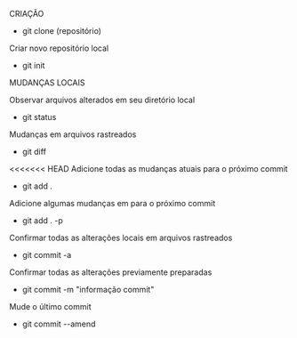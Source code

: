 CRIAÇÃO

* git clone (repositório)

Criar novo repositório local
* git init

MUDANÇAS LOCAIS

Observar arquivos alterados em seu diretório local
* git status

Mudanças em arquivos rastreados
* git diff

<<<<<<< HEAD
Adicione todas as mudanças atuais para o próximo commit
* git add .

Adicione algumas mudanças em <file> para o próximo commit
* git add . -p <file>

Confirmar todas as alterações locais em arquivos rastreados
* git commit -a

Confirmar todas as alterações previamente preparadas
* git commit -m "informação commit"

Mude o último commit
* git commit --amend

